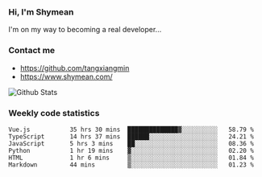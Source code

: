 ### Hi, I'm Shymean

I'm on my way to becoming a real developer...

### Contact me

- <https://github.com/tangxiangmin>
- <https://www.shymean.com/>

![Github Stats](https://github-readme-stats.vercel.app/api?username=tangxiangmin&show_icons=true&theme=dark)


###  Weekly code statistics

<!--START_SECTION:waka-->

```text
Vue.js           35 hrs 30 mins  ██████████████▓░░░░░░░░░░   58.79 %
TypeScript       14 hrs 37 mins  ██████░░░░░░░░░░░░░░░░░░░   24.21 %
JavaScript       5 hrs 3 mins    ██░░░░░░░░░░░░░░░░░░░░░░░   08.36 %
Python           1 hr 19 mins    ▓░░░░░░░░░░░░░░░░░░░░░░░░   02.20 %
HTML             1 hr 6 mins     ▒░░░░░░░░░░░░░░░░░░░░░░░░   01.84 %
Markdown         44 mins         ▒░░░░░░░░░░░░░░░░░░░░░░░░   01.23 %
```

<!--END_SECTION:waka-->